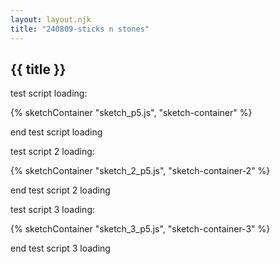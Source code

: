 ```yaml
---
layout: layout.njk
title: "240809-sticks n stones"
---
```


## {{ title }}

test script loading:
<!-- container for sketch -->
{% sketchContainer "sketch_p5.js", "sketch-container" %}

end test script loading

test script 2 loading:
<!-- container for sketch -->
{% sketchContainer "sketch_2_p5.js", "sketch-container-2" %}

end test script 2 loading

test script 3 loading:
<!-- container for sketch -->
{% sketchContainer "sketch_3_p5.js", "sketch-container-3" %}

end test script 3 loading
